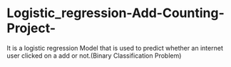 # Logistic_regression-Add-Counting-Project-
It is a logistic regression Model that is used to predict whether an internet user clicked on a add or not.(Binary Classification Problem)
